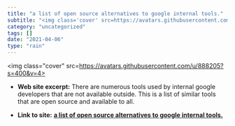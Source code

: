 ```yaml
---
title: "a list of open source alternatives to google internal tools."
subtitle: "<img class='cover' src=https://avatars.githubusercontent.com/u/888205?s=400&v=4>"
category: "uncategorized"
tags: []
date: "2021-04-06"
type: "rain"
---
```

<img class="cover" src=https://avatars.githubusercontent.com/u/888205?s=400&v=4>



* **Web site excerpt:** There are numerous tools used by internal google developers that are not available outside. This is a list of similar tools that are open source and available to all.

* **Link to site:** **[a list of open source alternatives to google internal tools.](https://github.com/jhuangtw-dev/xg2xg)**